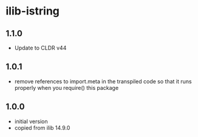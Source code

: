 # ilib-istring

## 1.1.0

- Update to CLDR v44

## 1.0.1

- remove references to import.meta in the transpiled code so that it runs properly when you require() this package

## 1.0.0

- initial version
- copied from ilib 14.9.0
